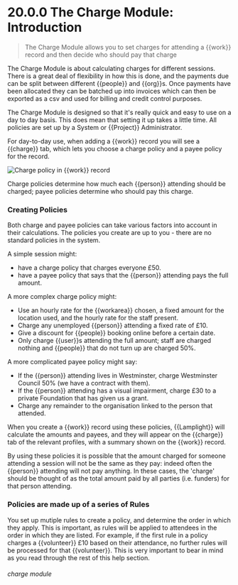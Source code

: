 # 20.0.0 The Charge Module: Introduction

> The Charge Module allows you to set charges for attending a {{work}} record and then decide who should pay that charge

The Charge Module is about calculating charges for different sessions. There is a great deal of flexibility in how this is done, and the payments due can be split between different {{people}} and {{org}}s. Once payments have been allocated they can be batched up into invoices which can then be exported as a csv and used for billing and credit control purposes. 

The Charge Module is designed so that it's really quick and easy to use on a day to day basis. This does mean that setting it up takes a little time. All policies are set up by a System or {{Project}} Administrator.

For day-to-day use, when adding a {{work}} record you will see a {{charge}} tab, which lets you choose a charge policy and a payee policy for the record. 

![Charge policy in {{work}} record](1222a.png)

Charge policies determine how much each {{person}} attending should be charged; payee policies determine who should pay this charge. 

### Creating Policies

Both charge and payee policies can take various factors into account in their calculations. The policies you create are up to you - there are no standard policies in the system.  

A simple session might:
- have a charge policy that charges everyone £50.
- have a payee policy that says that the {{person}} attending pays the full amount. 

A more complex charge policy might: 
- Use an hourly rate for the {{workarea}} chosen, a fixed amount for the location used, and the hourly rate for the staff present.
- Charge any unemployed {{person}} attending a fixed rate of £10.
 - Give a discount for {{people}} booking online before a certain date.
 - Only charge {{user}}s attending the full amount; staff are charged nothing and {{people}} that do not turn up are charged 50%.

A more complicated payee policy might say: 
- If the {{person}} attending lives in Westminster, charge Westminster Council 50% (we have a contract with them).
- If the {{person}} attending has a visual impairment, charge £30 to a private Foundation that has given us a grant.
- Charge any remainder to the organisation linked to the person that attended.

When you create a {{work}} record using these policies, {{Lamplight}} will calculate the amounts and payees, and they will appear on the {{charge}} tab of the relevant profiles, with a summary shown on the {{work}} record. 

By using these policies it is possible that the amount charged for someone attending a session will not be the same as they pay: indeed often the {{person}} attending will not pay anything. In these cases, the 'charge' should be thought of as the total amount paid by all parties (i.e. funders) for that person attending. 

### Policies are made up of a series of Rules

You set up mutiple rules to create a policy, and determine the order in which they apply. This is important, as rules will be applied to attendees in the order in which they are listed. For example, if the first rule in a policy charges a {{volunteer}} £10 based on their attendance, no further rules will be processed for that {{volunteer}}.  This is very important to bear in mind as you read through the rest of this help section.


###### charge module

